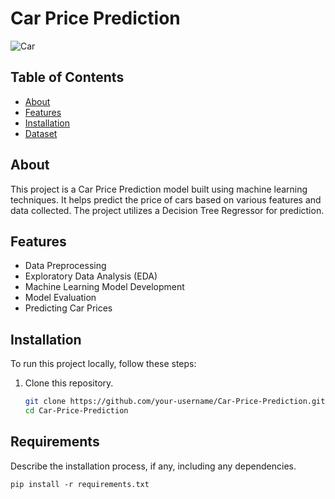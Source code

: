 # Car Price Prediction

![Car](https://github.com/Pranav0009/CarPricePredictionModel/assets/93175823/17c0549f-68c3-421e-b1c6-6e288d556707)


## Table of Contents
- [About](#about)
- [Features](#features)
- [Installation](#installation)
- [Dataset](#dataset)

## About
This project is a Car Price Prediction model built using machine learning techniques. It helps predict the price of cars based on various features and data collected. The project utilizes a Decision Tree Regressor for prediction.

## Features
- Data Preprocessing
- Exploratory Data Analysis (EDA)
- Machine Learning Model Development
- Model Evaluation
- Predicting Car Prices

## Installation
To run this project locally, follow these steps:

1. Clone this repository.
   ```bash
   git clone https://github.com/your-username/Car-Price-Prediction.git
   cd Car-Price-Prediction

## Requirements
Describe the installation process, if any, including any dependencies. 

```shell
pip install -r requirements.txt
